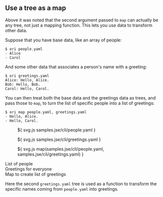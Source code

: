 ## Use a tree as a map

Above it was noted that the second argument passed to `map` can actually be any tree, not just a mapping function. This lets you use data to transform other data.

Suppose that you have base data, like an array of people:

```console
$ ori people.yaml
- Alice
- Carol
```

And some other data that associates a person's name with a greeting:

```console
$ ori greetings.yaml
Alice: Hello, Alice.
Bob: Hello, Bob.
Carol: Hello, Carol.
```

<span class="tutorialStep"></span> You can then treat both the base data and the greetings data as trees, and pass those to `map`, to turn the list of specific people into a list of greetings:

```console
$ ori map people.yaml, greetings.yaml
- Hello, Alice.
- Hello, Carol.
```

<div class="sideBySide">
  <figure>
    ${ svg.js samples.jse/cli/people.yaml }
  </figure>
  <figure>
    ${ svg.js samples.jse/cli/greetings.yaml }
  </figure>
  <figure>
    ${ svg.js map(samples.jse/cli/people.yaml, samples.jse/cli/greetings.yaml) }
  </figure>
  <figcaption>List of people</figcaption>
  <figcaption>Greetings for everyone</figcaption>
  <figcaption>Map to create list of greetings</figcaption>
</div>

Here the second `greetings.yaml` tree is used as a function to transform the specific names coming from `people.yaml` into greetings.
